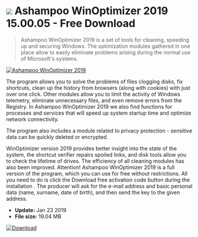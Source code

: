 # ![](https://cdn.softexe.net/static/icon/f/ashampoo-winoptimizer-2019-9279.png) Ashampoo WinOptimizer 2019 15.00.05 - Free Download

> Ashampoo WinOptimizer 2019 is a set of tools for cleaning, speeding up and securing Windows. The optimization modules gathered in one place allow to easily eliminate problems arising during the normal use of Microsoft's systems.

[![Ashampoo WinOptimizer 2019](https://gallery.dpcdn.pl/imgc/Tools/82537/g_-_420x350_1.5_-_x0805bba6-a1e9-4141-9380-398098e44448.png)](https://softexe.net/win/system/tweaking-optimizing/ashampoo-winoptimizer-2019:abga.html)

The program allows you to solve the problems of files clogging disks, fix shortcuts, clean up the history from browsers (along with cookies) with just over one click. Other modules allow you to limit the activity of Windows telemetry, eliminate unnecessary files, and even remove errors from the Registry. In Ashampoo WinOptimizer 2019 we also find functions for processes and services that will speed up system startup time and optimize network connectivity.
 
 The program also includes a module related to privacy protection - sensitive data can be quickly deleted or encrypted. 
 
 WinOptimizer version 2019 provides better insight into the state of the system, the shortcut verifier repairs spoiled links, and disk tools allow you to check the lifetime of drives. The efficiency of all cleaning modules has also been improved.
 Attention!
 Ashampoo WinOptimizer 2019 is a full version of the program, which you can use for free without restrictions. All you need to do is click the Download free activation code button during the installation . The producer will ask for the e-mail address and basic personal data (name, surname, date of birth), and then send the key to the given address.


- **Update:** Jan 23 2019
- **File size:** 19.04 MB

[![Download](https://cdn.softexe.net/static/img/download.png)](https://softexe.net/win/system/tweaking-optimizing/ashampoo-winoptimizer-2019:abga.html)

